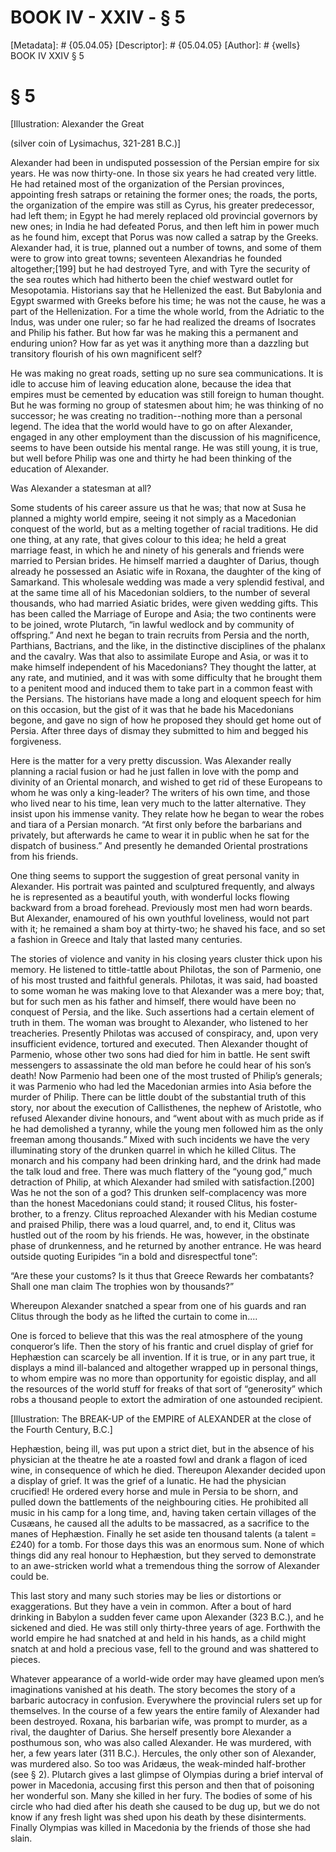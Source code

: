 # BOOK IV - XXIV - § 5
[Metadata]: # {05.04.05}
[Descriptor]: # {05.04.05}
[Author]: # {wells}
BOOK IV
XXIV
§ 5
# § 5
[Illustration: Alexander the Great

(silver coin of Lysimachus, 321-281 B.C.)]

Alexander had been in undisputed possession of the Persian empire for six
years. He was now thirty-one. In those six years he had created very little. He
had retained most of the organization of the Persian provinces, appointing
fresh satraps or retaining the former ones; the roads, the ports, the
organization of the empire was still as Cyrus, his greater predecessor, had
left them; in Egypt he had merely replaced old provincial governors by new
ones; in India he had defeated Porus, and then left him in power much as he
found him, except that Porus was now called a satrap by the Greeks. Alexander
had, it is true, planned out a number of towns, and some of them were to grow
into great towns; seventeen Alexandrias he founded altogether;[199] but he had
destroyed Tyre, and with Tyre the security of the sea routes which had hitherto
been the chief westward outlet for Mesopotamia. Historians say that he
Hellenized the east. But Babylonia and Egypt swarmed with Greeks before his
time; he was not the cause, he was a part of the Hellenization. For a time the
whole world, from the Adriatic to the Indus, was under one ruler; so far he had
realized the dreams of Isocrates and Philip his father. But how far was he
making this a permanent and enduring union? How far as yet was it anything more
than a dazzling but transitory flourish of his own magnificent self?

He was making no great roads, setting up no sure sea communications. It is idle
to accuse him of leaving education alone, because the idea that empires must be
cemented by education was still foreign to human thought. But he was forming no
group of statesmen about him; he was thinking of no successor; he was creating
no tradition--nothing more than a personal legend. The idea that the world
would have to go on after Alexander, engaged in any other employment than the
discussion of his magnificence, seems to have been outside his mental range. He
was still young, it is true, but well before Philip was one and thirty he had
been thinking of the education of Alexander.

Was Alexander a statesman at all?

Some students of his career assure us that he was; that now at Susa he planned
a mighty world empire, seeing it not simply as a Macedonian conquest of the
world, but as a melting together of racial traditions. He did one thing, at any
rate, that gives colour to this idea; he held a great marriage feast, in which
he and ninety of his generals and friends were married to Persian brides. He
himself married a daughter of Darius, though already he possessed an Asiatic
wife in Roxana, the daughter of the king of Samarkand. This wholesale wedding
was made a very splendid festival, and at the same time all of his Macedonian
soldiers, to the number of several thousands, who had married Asiatic brides,
were given wedding gifts. This has been called the Marriage of Europe and Asia;
the two continents were to be joined, wrote Plutarch, “in lawful wedlock and by
community of offspring.” And next he began to train recruits from Persia and
the north, Parthians, Bactrians, and the like, in the distinctive disciplines
of the phalanx and the cavalry. Was that also to assimilate Europe and Asia, or
was it to make himself independent of his Macedonians? They thought the latter,
at any rate, and mutinied, and it was with some difficulty that he brought them
to a penitent mood and induced them to take part in a common feast with the
Persians. The historians have made a long and eloquent speech for him on this
occasion, but the gist of it was that he bade his Macedonians begone, and gave
no sign of how he proposed they should get home out of Persia. After three days
of dismay they submitted to him and begged his forgiveness.

Here is the matter for a very pretty discussion. Was Alexander really planning
a racial fusion or had he just fallen in love with the pomp and divinity of an
Oriental monarch, and wished to get rid of these Europeans to whom he was only
a king-leader? The writers of his own time, and those who lived near to his
time, lean very much to the latter alternative. They insist upon his immense
vanity. They relate how he began to wear the robes and tiara of a Persian
monarch. “At first only before the barbarians and privately, but afterwards he
came to wear it in public when he sat for the dispatch of business.” And
presently he demanded Oriental prostrations from his friends.

One thing seems to support the suggestion of great personal vanity in
Alexander. His portrait was painted and sculptured frequently, and always he is
represented as a beautiful youth, with wonderful locks flowing backward from a
broad forehead. Previously most men had worn beards. But Alexander, enamoured
of his own youthful loveliness, would not part with it; he remained a sham boy
at thirty-two; he shaved his face, and so set a fashion in Greece and Italy
that lasted many centuries.

The stories of violence and vanity in his closing years cluster thick upon his
memory. He listened to tittle-tattle about Philotas, the son of Parmenio, one
of his most trusted and faithful generals. Philotas, it was said, had boasted
to some woman he was making love to that Alexander was a mere boy; that, but
for such men as his father and himself, there would have been no conquest of
Persia, and the like. Such assertions had a certain element of truth in them.
The woman was brought to Alexander, who listened to her treacheries. Presently
Philotas was accused of conspiracy, and, upon very insufficient evidence,
tortured and executed. Then Alexander thought of Parmenio, whose other two sons
had died for him in battle. He sent swift messengers to assassinate the old man
before he could hear of his son’s death! Now Parmenio had been one of the most
trusted of Philip’s generals; it was Parmenio who had led the Macedonian armies
into Asia before the murder of Philip. There can be little doubt of the
substantial truth of this story, nor about the execution of Callisthenes, the
nephew of Aristotle, who refused Alexander divine honours, and “went about with
as much pride as if he had demolished a tyranny, while the young men followed
him as the only freeman among thousands.” Mixed with such incidents we have the
very illuminating story of the drunken quarrel in which he killed Clitus. The
monarch and his company had been drinking hard, and the drink had made the talk
loud and free. There was much flattery of the “young god,” much detraction of
Philip, at which Alexander had smiled with satisfaction.[200] Was he not the
son of a god? This drunken self-complacency was more than the honest
Macedonians could stand; it roused Clitus, his foster-brother, to a frenzy.
Clitus reproached Alexander with his Median costume and praised Philip, there
was a loud quarrel, and, to end it, Clitus was hustled out of the room by his
friends. He was, however, in the obstinate phase of drunkenness, and he
returned by another entrance. He was heard outside quoting Euripides “in a bold
and disrespectful tone”:

“Are these your customs? Is it thus that Greece      Rewards her
combatants? Shall one man claim      The trophies won by thousands?”

Whereupon Alexander snatched a spear from one of his guards and ran Clitus
through the body as he lifted the curtain to come in....

One is forced to believe that this was the real atmosphere of the young
conqueror’s life. Then the story of his frantic and cruel display of grief for
Hephæstion can scarcely be all invention. If it is true, or in any part true,
it displays a mind ill-balanced and altogether wrapped up in personal things,
to whom empire was no more than opportunity for egoistic display, and all the
resources of the world stuff for freaks of that sort of “generosity” which robs
a thousand people to extort the admiration of one astounded recipient.

[Illustration: The BREAK-UP of the EMPIRE of ALEXANDER at the close of the
Fourth Century, B.C.]

Hephæstion, being ill, was put upon a strict diet, but in the absence of his
physician at the theatre he ate a roasted fowl and drank a flagon of iced wine,
in consequence of which he died. Thereupon Alexander decided upon a display of
grief. It was the grief of a lunatic. He had the physician crucified! He
ordered every horse and mule in Persia to be shorn, and pulled down the
battlements of the neighbouring cities. He prohibited all music in his camp for
a long time, and, having taken certain villages of the Cusæans, he caused all
the adults to be massacred, as a sacrifice to the manes of Hephæstion. Finally
he set aside ten thousand talents (a talent = £240) for a tomb. For those days
this was an enormous sum. None of which things did any real honour to
Hephæstion, but they served to demonstrate to an awe-stricken world what a
tremendous thing the sorrow of Alexander could be.

This last story and many such stories may be lies or distortions or
exaggerations. But they have a vein in common. After a bout of hard drinking in
Babylon a sudden fever came upon Alexander (323 B.C.), and he sickened and
died. He was still only thirty-three years of age. Forthwith the world empire
he had snatched at and held in his hands, as a child might snatch at and hold a
precious vase, fell to the ground and was shattered to pieces.

Whatever appearance of a world-wide order may have gleamed upon men’s
imaginations vanished at his death. The story becomes the story of a barbaric
autocracy in confusion. Everywhere the provincial rulers set up for themselves.
In the course of a few years the entire family of Alexander had been destroyed.
Roxana, his barbarian wife, was prompt to murder, as a rival, the daughter of
Darius. She herself presently bore Alexander a posthumous son, who was also
called Alexander. He was murdered, with her, a few years later (311 B.C.).
Hercules, the only other son of Alexander, was murdered also. So too was
Aridæus, the weak-minded half-brother (see § 2). Plutarch gives a last glimpse
of Olympias during a brief interval of power in Macedonia, accusing first this
person and then that of poisoning her wonderful son. Many she killed in her
fury. The bodies of some of his circle who had died after his death she caused
to be dug up, but we do not know if any fresh light was shed upon his death by
these disinterments. Finally Olympias was killed in Macedonia by the friends of
those she had slain.

